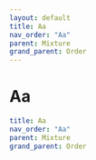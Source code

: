 ```yaml
---
layout: default
title: Aa
nav_order: "Aa"
parent: Mixture
grand_parent: Order
---
```


# Aa

```yaml
title: Aa
nav_order: "Aa"
parent: Mixture
grand_parent: Order
```
